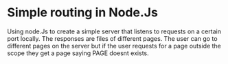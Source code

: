 # Simple routing in Node.Js

Using node.Js to create a simple server that listens to requests on a certain port locally.
The responses are files of different pages.
The user can go to different pages on the server but if the user requests for a page outside the scope they get a page saying PAGE doesnt exists.